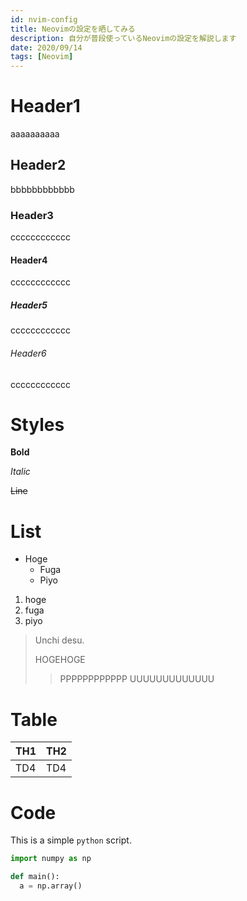 ```yaml
---
id: nvim-config
title: Neovimの設定を晒してみる
description: 自分が普段使っているNeovimの設定を解説します
date: 2020/09/14
tags: [Neovim]
---
```


# Header1
aaaaaaaaaa

## Header2
bbbbbbbbbbbb

### Header3
cccccccccccc

#### Header4
cccccccccccc

##### Header5
cccccccccccc


###### Header6
cccccccccccc

# Styles

**Bold**

*Italic*

~~Line~~

# List

- Hoge
  - Fuga
  - Piyo

1. hoge
  1. fuga
  2. piyo


> Unchi desu.
> 
> HOGEHOGE
>> PPPPPPPPPPPP
>> UUUUUUUUUUUUU

# Table

| TH1 | TH2 |
| --- | --- |
| TD4 | TD4 |

# Code

This is a simple `python` script.
```python
import numpy as np

def main():
  a = np.array()
```
